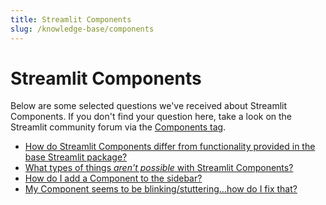 ```yaml
---
title: Streamlit Components
slug: /knowledge-base/components
---
```


# Streamlit Components 

Below are some selected questions we've received about Streamlit Components. If you don't find your question here, take a look on the Streamlit community forum via the [Components tag](https://discuss.streamlit.io/tag/custom-components).

- [How do Streamlit Components differ from functionality provided in the base Streamlit package?](/knowledge-base/components/how-streamlit-components-differ-base-package)
- [What types of things _*aren't possible*_ with Streamlit Components?](/knowledge-base/components/not-possibe-streamlit-components)
- [How do I add a Component to the sidebar?](/knowledge-base/components/add-component-sidebar)
- [My Component seems to be blinking/stuttering...how do I fix that?](/knowledge-base/components/component-blinking-stuttering-fix)